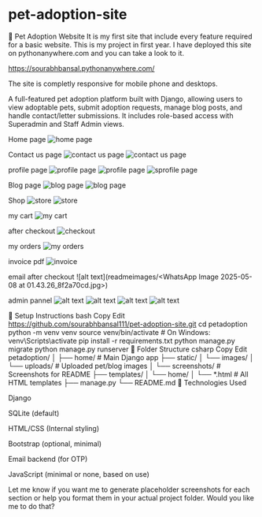 # pet-adoption-site


🐾 Pet Adoption Website
It is my first site that include every feature required for a basic website. This is my project in first year. I have deployed this site on pythonanywhere.com and you can take a look to it. 

https://sourabhbansal.pythonanywhere.com/

The site is completly responsive for mobile phone and desktops.

 A full-featured pet adoption platform built with Django, allowing users to view adoptable pets, submit adoption requests, manage blog posts, and handle contact/letter submissions. It includes role-based access with Superadmin and Staff Admin views.


Home page
![home page](readmeimages/image.png)

Contact us page 
![contact us page](readmeimages/image-1.png)
![contact us page ](readmeimages/image-5.png)

profile page 
![profile page ](readmeimages/image-2.png)
![profile page](readmeimages/image-3.png)
![sprofile page](readmeimages/image-4.png)

Blog page 
![blog page](readmeimages/image-6.png)
![blog page](readmeimages/image-7.png)

Shop 
![store](readmeimages/image-8.png)
![store](readmeimages/image-9.png)   

my cart
![my cart](readmeimages/image-10.png)

after checkout 
![checkout](readmeimages/image-11.png)

my orders
![my orders](readmeimages/image-12.png)

invoice pdf 
![invoice](readmeimages/image-13.png)

email after checkout
![alt text](readmeimages/<WhatsApp Image 2025-05-08 at 01.43.26_8f2a70cd.jpg>)

admin pannel
![alt text](readmeimages/image-14.png)
![alt text](readmeimages/image-15.png)
![alt text](readmeimages/image-16.png)
![alt text](readmeimages/image-17.png)





🚀 Setup Instructions
bash
Copy
Edit
https://github.com/sourabhbansal111/pet-adoption-site.git
cd petadoption
python -m venv venv
source venv/bin/activate  # On Windows: venv\Scripts\activate
pip install -r requirements.txt
python manage.py migrate
python manage.py runserver
📁 Folder Structure
csharp
Copy
Edit
petadoption/
│
├── home/                 # Main Django app
├── static/
│   └── images/
│       └── uploads/      # Uploaded pet/blog images
│       └── screenshots/  # Screenshots for README
├── templates/
│   └── home/
│       └── *.html        # All HTML templates
├── manage.py
└── README.md
📌 Technologies Used


Django

SQLite (default)

HTML/CSS (Internal styling)

Bootstrap (optional, minimal)

Email backend (for OTP)

JavaScript (minimal or none, based on use)

Let me know if you want me to generate placeholder screenshots for each section or help you format them in your actual project folder. Would you like me to do that?
